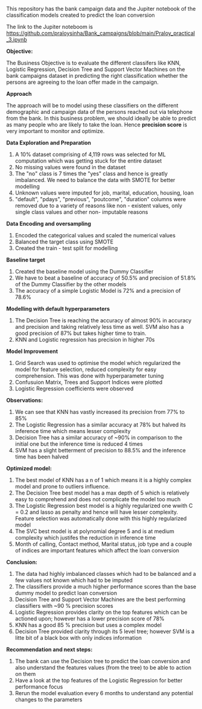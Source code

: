 This repository has the bank campaign data and the Jupiter notebook of the classification models created to predict the loan conversion


The link to the Jupiter noteboom is https://github.com/praloysinha/Bank_campaigns/blob/main/Praloy_practical_3.ipynb

**Objective:** 

The Business Objective is to evaluate the different classifers like KNN, Logistic Regression, Decision Tree and Support Vector Machines on the bank campaigns dataset in predicting the right classification whether the persons are 
agreeing to the loan offer made in the campaign.


**Approach**

The approach will be to model using these classifiers on the different demographic and campaign data of the persons reached out via telephone from the bank. In this business problem, we should ideally be able to predict as many people who are 
likely to take the loan. Hence **precision score** is very important to monitor and optimize.


**Data Exploration and Preparation**

1. A 10% dataset comprising of 4,119 rows was selected for ML computation which was getting stuck for the entire dataset
2. No missing values were found in the dataset
3. The "no" class is 7 times the "yes" class and hence is greatly imbalanced. We need to balance the data with SMOTE for better modelling
4. Unknown values were imputed for job, marital, education, housing, loan
5. "default", "pdays", "previous", "poutcome", "duration" columns were removed due to a variety of reasons like non - existent values, only single class values and other non- imputable reasons


**Data Encoding and oversampling**

1. Encoded the categorical values and scaled the numerical values
2. Balanced the target class using SMOTE
3. Created the train - test split for modelling


**Baseline target**

1. Created the baseline model using the Dummy Classifier
2. We have to beat a baseline of accuracy of 50.5% and precision of 51.8% of the Dummy Classifier by the other models
3. The accuracy of a simple Logistic Model is 72% and a precision of 78.6%


**Modelling with default hyperparameters**

1. The Decision Tree is reaching the accuracy of almost 90% in accuracy and precision and taking relatively less time as well. SVM also has a good precision of 87% but takes higher time to train.
2. KNN and Logistic regression has precision in higher 70s


**Model Improvement**

1. Grid Search was used to optimise the model which regularized the model for feature selection, reduced complexity for easy comprehension. This was done with hyperparameter tuning
2. Confusuion Matrix, Trees and Support Indices were plotted
3. Logistic Regression coefficients were observed


**Observations:**

1. We can see that KNN has vastly increased its precision from 77% to 85%
2. The Logistic Regression has a similar accuracy at 78% but halved its inference time which means lesser complexity
3. Decision Tree has a similar accuracy of ~90% in comparison to the initial one but the inference time is reduced 4 times
4. SVM has a slight betterment of precision to 88.5% and the inference time has been halved


**Optimized model:**

1. The best model of KNN has a n of 1 which means it is a highly complex model and prone to outliers influence.
2. The Decision Tree best model has a max depth of 5 which is relatively easy to comprehend and does not complicate the model too much
3. The Logistic Regression best model is a highly regularized one wwith C = 0.2 and lasso as penalty and hence will have lesser complexity. Feature selection was automatically done with this highly regularized model
4. The SVC best model is at polynomial degree 5 and is at medium complexity which justifes the reduction in inference time
5. Month of calling, Contact method, Marital status, job type and a couple of indices are important features which affect the loan conversion


**Conclusion:**

1. The data had highly imbalanced classes which had to be balanced and a few values not known which had to be imputed
2. The classifiers provide a much higher performance scores than the base dummy model to predict loan conversion
3. Decision Tree and Support Vector Machines are the best performing classifiers with ~90 % precision scores
4. Logistic Regression provides clarity on the top features which can be actioned upon; however has a lower precision score of 78%
5. KNN has a good 85 % precision but uses a complex model
6. Decision Tree provided clarity through its 5 level tree; however SVM is a litte bit of a black box with only indices information


**Recommendation and next steps:**

1. The bank can use the Decision tree to predict the loan conversion and also understand the features values (from the tree) to be able to action on them
2. Have a look at the top features of the Logistic Regression for better performance focus
3. Rerun the model evaluation every 6 months to understand any potential changes to the parameters

